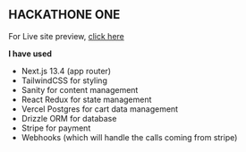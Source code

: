 ## HACKATHONE ONE

For Live site preview, [click here](https://ecom-marketplace.vercel.app/)

**I have used**

- Next.js 13.4 (app router)
- TailwindCSS for styling
- Sanity for content management
- React Redux for state management
- Vercel Postgres for cart data management
- Drizzle ORM for database
- Stripe for payment
- Webhooks (which will handle the calls coming from stripe)
